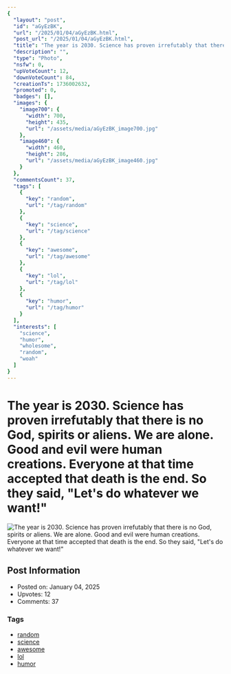 ```yaml
---
{
  "layout": "post",
  "id": "aGyEzBK",
  "url": "/2025/01/04/aGyEzBK.html",
  "post_url": "/2025/01/04/aGyEzBK.html",
  "title": "The year is 2030. Science has proven irrefutably that there is no God, spirits or aliens. We are alone. Good and evil were human creations. Everyone at that time accepted that death is the end. So they said, \"Let's do whatever we want!\"",
  "description": "",
  "type": "Photo",
  "nsfw": 0,
  "upVoteCount": 12,
  "downVoteCount": 84,
  "creationTs": 1736002632,
  "promoted": 0,
  "badges": [],
  "images": {
    "image700": {
      "width": 700,
      "height": 435,
      "url": "/assets/media/aGyEzBK_image700.jpg"
    },
    "image460": {
      "width": 460,
      "height": 286,
      "url": "/assets/media/aGyEzBK_image460.jpg"
    }
  },
  "commentsCount": 37,
  "tags": [
    {
      "key": "random",
      "url": "/tag/random"
    },
    {
      "key": "science",
      "url": "/tag/science"
    },
    {
      "key": "awesome",
      "url": "/tag/awesome"
    },
    {
      "key": "lol",
      "url": "/tag/lol"
    },
    {
      "key": "humor",
      "url": "/tag/humor"
    }
  ],
  "interests": [
    "science",
    "humor",
    "wholesome",
    "random",
    "woah"
  ]
}
---
```


# The year is 2030. Science has proven irrefutably that there is no God, spirits or aliens. We are alone. Good and evil were human creations. Everyone at that time accepted that death is the end. So they said, "Let's do whatever we want!"

![The year is 2030. Science has proven irrefutably that there is no God, spirits or aliens. We are alone. Good and evil were human creations. Everyone at that time accepted that death is the end. So they said, "Let's do whatever we want!"](/assets/media/aGyEzBK_image700.jpg)

## Post Information

- Posted on: January 04, 2025
- Upvotes: 12
- Comments: 37

### Tags

- [random](/tag/random)
- [science](/tag/science)
- [awesome](/tag/awesome)
- [lol](/tag/lol)
- [humor](/tag/humor)
